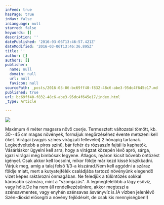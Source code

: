 ```yaml
---
inFeed: true
hasPage: true
inNav: false
inLanguage: null
starred: false
keywords: []
description: ''
datePublished: '2016-03-06T13:46:57.421Z'
dateModified: '2016-03-06T13:46:36.895Z'
title: ''
author: []
authors: []
publisher:
  name: null
  domain: null
  url: null
  favicon: null
sourcePath: _posts/2016-03-06-bc69ff40-f832-48c6-abe3-95dc4f645e17.md
published: true
url: bc69ff40-f832-48c6-abe3-95dc4f645e17/index.html
_type: Article

---
```

![](https://the-grid-user-content.s3-us-west-2.amazonaws.com/4011e8ae-a8f8-4ad9-8549-a0eef46c983f.jpg)

Maximum 4 méter magasra növő cserje. Termesztett változatai tömött, kb. 30--45 cm magas növények, formájuk megőrzéséhez évente metszeni kell őket. Virágai (vagyis színes virágzati fellevelei) 2 hónapig tartanak. Legkedveltebb a piros színű, bár fehér és rózsaszín fajtái is kaphatók. Vásárláskor ügyelni kell arra, hogy a virágzat közepén lévő apró, sárga, igazi virágai még bimbósak legyene. Átlagos, nyáron kicsit bővebb öntözést igényel. Csak akkor kell locsolni, mikor földje már kezd kissé kiszikkadni. Várjuk meg, amíg a talaj felső 1/3-a kiszárad.Nem kell aggódni a száraz földje miatt, mert a kutyatejfélék családjába tartozó növényünk elegendő vizet képes raktározni önmagában. Ne feledjük a túlöntözés sokkal károsabb számára, mint a "szomjazás". A legmegfelelőbb a lágy esővíz, vagy hólé.De ha nem áll rendelkezésünkre, akkor megteszi a szénsavmentes, vagy enyhén szénsavas ásványvíz is.(A vízben jelenlévő Szén-dioxid elősegíti a növény fejlődését, de csak kis mennyiségben!)
